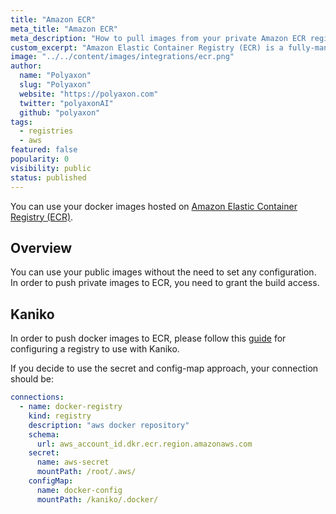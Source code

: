 ```yaml
---
title: "Amazon ECR"
meta_title: "Amazon ECR"
meta_description: "How to pull images from your private Amazon ECR registry. Use your Amazon ECR (elastic container registry) registry to start your machine learning and deep learning experiments on Kubernetes on Polyaxon."
custom_excerpt: "Amazon Elastic Container Registry (ECR) is a fully-managed Docker container registry that makes it easy for developers to store, manage, and deploy Docker container images."
image: "../../content/images/integrations/ecr.png"
author:
  name: "Polyaxon"
  slug: "Polyaxon"
  website: "https://polyaxon.com"
  twitter: "polyaxonAI"
  github: "polyaxon"
tags:
  - registries
  - aws
featured: false
popularity: 0
visibility: public
status: published
---
```


You can use your docker images hosted on [Amazon Elastic Container Registry (ECR)](https://aws.amazon.com/ecr/).

## Overview

You can use your public images without the need to set any configuration.
In order to push private images to ECR, you need to grant the build access.

## Kaniko

In order to push docker images to ECR, please follow this [guide](https://github.com/GoogleContainerTools/kaniko#pushing-to-amazon-ecr) for configuring a registry to use with Kaniko.

If you decide to use the secret and config-map approach, your connection should be:

```yaml
connections:
  - name: docker-registry
    kind: registry
    description: "aws docker repository"
    schema:
      url: aws_account_id.dkr.ecr.region.amazonaws.com
    secret:
      name: aws-secret
      mountPath: /root/.aws/
    configMap:
      name: docker-config
      mountPath: /kaniko/.docker/
```
